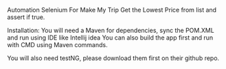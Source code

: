 Automation Selenium For Make My Trip
Get the Lowest Price from list and assert if true.

Installation:
You will need a Maven for dependencies, sync the POM.XML and run using IDE like Intellij idea
You can also build the app first and run with CMD using Maven commands.

You will also need testNG, please download them first on their github repo.
